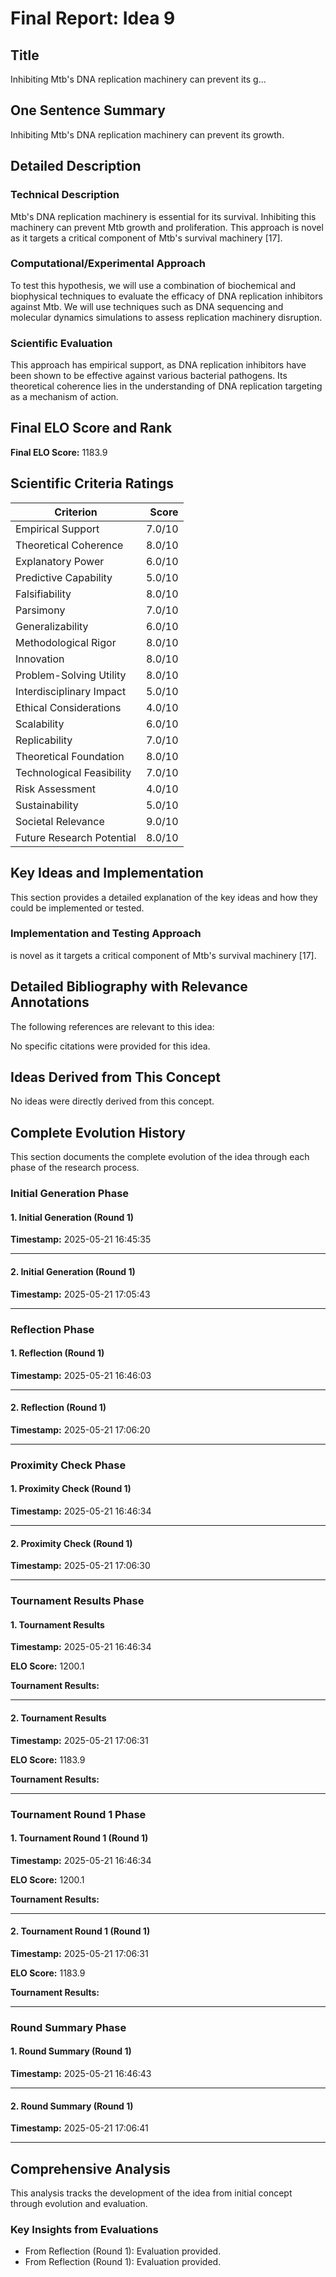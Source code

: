 # Final Report: Idea 9

## Title

Inhibiting Mtb's DNA replication machinery can prevent its g...

## One Sentence Summary

Inhibiting Mtb's DNA replication machinery can prevent its growth.

## Detailed Description

### Technical Description

Mtb's DNA replication machinery is essential for its survival. Inhibiting this machinery can prevent Mtb growth and proliferation. This approach is novel as it targets a critical component of Mtb's survival machinery [17].

### Computational/Experimental Approach

To test this hypothesis, we will use a combination of biochemical and biophysical techniques to evaluate the efficacy of DNA replication inhibitors against Mtb. We will use techniques such as DNA sequencing and molecular dynamics simulations to assess replication machinery disruption.

### Scientific Evaluation

This approach has empirical support, as DNA replication inhibitors have been shown to be effective against various bacterial pathogens. Its theoretical coherence lies in the understanding of DNA replication targeting as a mechanism of action.


## Final ELO Score and Rank

**Final ELO Score:** 1183.9

## Scientific Criteria Ratings

| Criterion | Score |
|---|---:|
| Empirical Support | 7.0/10 |
| Theoretical Coherence | 8.0/10 |
| Explanatory Power | 6.0/10 |
| Predictive Capability | 5.0/10 |
| Falsifiability | 8.0/10 |
| Parsimony | 7.0/10 |
| Generalizability | 6.0/10 |
| Methodological Rigor | 8.0/10 |
| Innovation | 8.0/10 |
| Problem-Solving Utility | 8.0/10 |
| Interdisciplinary Impact | 5.0/10 |
| Ethical Considerations | 4.0/10 |
| Scalability | 6.0/10 |
| Replicability | 7.0/10 |
| Theoretical Foundation | 8.0/10 |
| Technological Feasibility | 7.0/10 |
| Risk Assessment | 4.0/10 |
| Sustainability | 5.0/10 |
| Societal Relevance | 9.0/10 |
| Future Research Potential | 8.0/10 |

## Key Ideas and Implementation

This section provides a detailed explanation of the key ideas and how they could be implemented or tested.

### Implementation and Testing Approach

is novel as it targets a critical component of Mtb's survival machinery [17].


## Detailed Bibliography with Relevance Annotations

The following references are relevant to this idea:

No specific citations were provided for this idea.


## Ideas Derived from This Concept

No ideas were directly derived from this concept.

## Complete Evolution History

This section documents the complete evolution of the idea through each phase of the research process.

### Initial Generation Phase

#### 1. Initial Generation (Round 1)
**Timestamp:** 2025-05-21 16:45:35



---

#### 2. Initial Generation (Round 1)
**Timestamp:** 2025-05-21 17:05:43



---

### Reflection Phase

#### 1. Reflection (Round 1)
**Timestamp:** 2025-05-21 16:46:03



---

#### 2. Reflection (Round 1)
**Timestamp:** 2025-05-21 17:06:20



---

### Proximity Check Phase

#### 1. Proximity Check (Round 1)
**Timestamp:** 2025-05-21 16:46:34



---

#### 2. Proximity Check (Round 1)
**Timestamp:** 2025-05-21 17:06:30



---

### Tournament Results Phase

#### 1. Tournament Results
**Timestamp:** 2025-05-21 16:46:34

**ELO Score:** 1200.1

**Tournament Results:**



---

#### 2. Tournament Results
**Timestamp:** 2025-05-21 17:06:31

**ELO Score:** 1183.9

**Tournament Results:**



---

### Tournament Round 1 Phase

#### 1. Tournament Round 1 (Round 1)
**Timestamp:** 2025-05-21 16:46:34

**ELO Score:** 1200.1

**Tournament Results:**



---

#### 2. Tournament Round 1 (Round 1)
**Timestamp:** 2025-05-21 17:06:31

**ELO Score:** 1183.9

**Tournament Results:**



---

### Round Summary Phase

#### 1. Round Summary (Round 1)
**Timestamp:** 2025-05-21 16:46:43



---

#### 2. Round Summary (Round 1)
**Timestamp:** 2025-05-21 17:06:41



---

## Comprehensive Analysis

This analysis tracks the development of the idea from initial concept through evolution and evaluation.

### Key Insights from Evaluations

- From Reflection (Round 1): Evaluation provided.
- From Reflection (Round 1): Evaluation provided.
